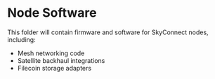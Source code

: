 # Node Software

This folder will contain firmware and software for SkyConnect nodes, including:  
- Mesh networking code  
- Satellite backhaul integrations  
- Filecoin storage adapters  
